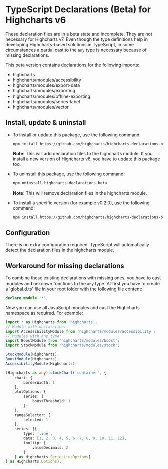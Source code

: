 
# TypeScript Declarations (Beta) for Highcharts v6

These declaration files are in a beta state and incomplete. They are not
necessary for Highcharts v7. Even though the type definitions help in developing
Highcharts-based solutions in TypeScript, in some circumstances a partial cast
to the `any` type is necessary because of missing declarations.

This beta version contains declarations for the following imports:

- highcharts
- highcharts/modules/accessibility
- highcharts/modules/export-data
- highcharts/modules/exporting
- highcharts/modules/offline-exporting
- highcharts/modules/series-label
- highcharts/modules/vector



## Install, update & uninstall

- To install or update this package, use the following command:
  ```sh
  npm install https://github.com/highcharts/highcharts-declarations-beta
  ```
  **Note:** This will add declaration files to the highcharts module. If you
  install a new version of Highcharts v6, you have to update this package too.

- To uninstall this package, use the following command:
  ```sh
  npm uninstall highcharts-declarations-beta
  ```
  **Note:** This will remove declaration files in the highcharts module.

- To install a specific version (for example v0.2.0), use the following command:
  ```sh
  npm install https://github.com/highcharts/highcharts-declarations-beta#v0.2.0
  ```


## Configuration

There is no extra configuration required. TypeScript will automatically detect
the declaration files in the highcharts module.



## Workaround for missing declarations

To combine these existing declarations with missing ones, you have to cast
modules and unknown functions to the `any` type. At first you have to create a
'global.d.ts' file in your root folder with the following file content:

```TypeScript
declare module '*';
```

Now you can use all JavaScript modules and cast the Highcharts namespace as
required. For example:

```TypeScript
import * as Highcharts from 'highcharts';
// Module with declaration:
import AccessibilityModule from 'highcharts/modules/accessibility';
// Modules with any type:
import BoostModule from 'highcharts/modules/boost';
import StockModule from 'highcharts/modules/stock';

StockModule(Highcharts);
BoostModule(Highcharts);
AccessibilityModule(Highcharts);

(Highcharts as any).stockChart('container', {
    chart: {
        borderWidth: 1
    },
    plotOptions: {
        series: {
            boostThreshold: 1
        }
    },
    rangeSelector: {
        selected: 1
    },
    series: [{
        type: 'line',
        data: [1, 2, 3, 4, 5, 6, 7, 8, 9, 10, 11, 12],
        tooltip: {
            valueDecimals: 2
        }
    } as Highcharts.SeriesLineOptions]
} as Highcharts.Options);
```
